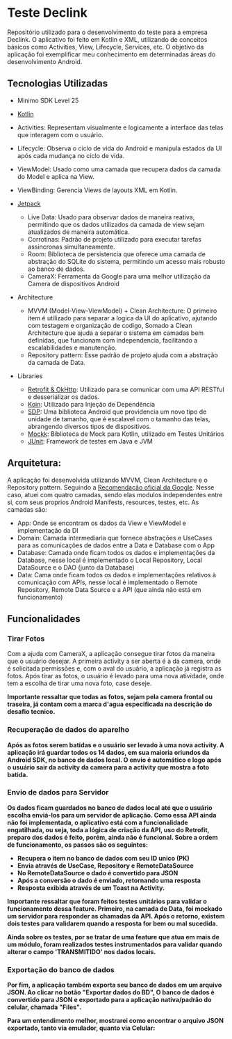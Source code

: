 
# Teste Declink 

Repositório utilizado para o desenvolvimento do teste para a empresa Declink. 
O aplicativo foi feito em Kotlin e XML, utilizando de conceitos básicos como Activities, View, Lifecycle, Services, etc. 
O objetivo da aplicação foi exemplificar meu conhecimento em determinadas áreas do desenvolvimento Android.


## Tecnologias Utilizadas
- Minimo SDK Level 25
- <a href="https://kotlinlang.org/">Kotlin</a>
- Activities: Representam visualmente e logicamente a interface das telas que interagem com o usuário.
- Lifecycle: Observa o ciclo de vida do Android e manipula estados da UI após cada mudança no ciclo de vida.
- ViewModel: Usado como uma camada que recupera dados da camada do Model e aplica na View.
- ViewBinding: Gerencia Views de layouts XML em Kotlin. 



- [Jetpack](https://developer.android.com/jetpack?hl=pt-br)
  - Live Data: Usado para observar dados de maneira reativa, permitindo que os dados utilizados da camada de view sejam atualizados de maneira automática.
  - Corrotinas: Padrão de projeto utilizado para executar tarefas assincronas simultaneamente. 
  - Room: Biblioteca de persistencia que oferece uma camada de abstração do SQLite do sistema, permitindo um acesso mais robusto ao banco de dados.
  - CameraX: Ferramenta da Google para uma melhor utilização da Camera de dispositivos Android

    
- Architecture
  - MVVM (Model-View-ViewModel) + Clean Architecture: O primeiro item é utilizado para separar a logica da UI do aplicativo, ajutando com testagem e organização de codigo, Somado a Clean Architecture que ajuda a separar o sistema em camadas bem definidas, que funcionam com independencia, facilitando a escalabilidades e manutenção.
  - Repository pattern: Esse padrão de projeto ajuda com a abstração da camada de Data.

- Libraries
  - [Retrofit & OkHttp](https://square.github.io/retrofit/): Utilizado para se comunicar com uma API RESTful e desserializar os dados.
  - [Koin](https://insert-koin.io/): Utilizado para Injeção de Dependência
  - [SDP](https://github.com/intuit/sdp): Uma biblioteca Android que providencia um novo tipo de unidade de tamanho, que é escalavel com o tamanho das telas, abrangendo diversos tipos de dispositivos.
  - [Mockk](https://mockk.io/): Biblioteca de Mock para Kotlin, utilizado em Testes Unitários
  - [JUnit](https://junit.org/junit5/): Framework de testes em Java e JVM

## Arquitetura: 

A aplicação foi desenvolvida utilizando MVVM, Clean Architecture e o Repository pattern. Seguindo a [Recomendação oficial da Google](https://developer.android.com/topic/architecture).
Nesse caso, atuei com quatro camadas, sendo elas modulos independentes entre si, com seus proprios Android Manifests, resources, testes, etc.
As camadas são:
- App: Onde se encontram os dados da View e ViewModel e implementação da DI 
- Domain: Camada intermediaria que fornece abstrações e UseCases para as comunicações de dados entre a Data e Database com o App
- Database: Camada onde ficam todos os dados e implementações da Database, nesse local é implementado o Local Repository, Local DataSource e o DAO (junto da Database)   
- Data: Cama onde ficam todos os dados e implementações relativos à comunicação com APIs, nesse local é implementado o Remote Repository, Remote Data Source e a API (que ainda não está em funcionamento)

## Funcionalidades

### Tirar Fotos

Com a ajuda com CameraX, a aplicação consegue tirar fotos da maneira que o usuário desejar. A primeira activity a ser aberta é a da camera, onde é solicitada permissões e, com o aval do usuário, a aplicação já registra as fotos. 
Após tirar as fotos, o usuário é levado para uma nova atividade, onde tem a escolha de tirar uma nova foto, case deseje. 

<b>Importante ressaltar que todas as fotos, sejam pela camera frontal ou traseira, já contam com a marca d'agua especificada na descrição do desafio tecnico. 


### Recuperação de dados do aparelho

Após as fotos serem batidas e o usuário ser levado à uma nova activity. A aplicação irá guardar todos os 14 dados, em sua maioria oriundos da Android SDK, no banco de dados local.
O envio é automático e logo após o usuário sair da activity da camera para a activity que mostra a foto batida. 


### Envio de dados para Servidor

Os dados ficam guardados no banco de dados local até que o usuário escolha enviá-los para um servidor de aplicação. 
Como essa API ainda não foi implementada, o aplicativo está com a funcionalidade engatilhada, ou seja, toda a lógica de criação da API, uso do Retrofit, preparo dos dados é feito, porém, ainda não é funcional.
Sobre a ordem de funcionamento, os passos são os seguintes: 
  - Recupera o item no banco de dados com seu ID unico (PK)
  - Envia através de UseCase, Repository e RemoteDataSource
  - No RemoteDataSource o dado é convertido para JSON
  - Após a conversão o dado é enviado, retornando uma resposta
  - Resposta exibida através de um Toast na Activity. 

Importante ressaltar que foram feitos testes unitários para validar o funcionamento dessa feature. 
Primeiro, na camada de Data, foi mockado um servidor para responder as chamadas da API. 
Após o retorno, existem dois testes para validarem quando a resposta for bem ou mal sucedida. 

Ainda sobre os testes, por se tratar de uma feature que atua em mais de um módulo, foram realizados testes instrumentados para validar quando alterar o campo 'TRANSMITIDO' nos dados locais. 

### Exportação do banco de dados 

Por fim, a aplicação também exporta seu banco de dados em um arquivo JSON. Ao clicar no botão "Exportar dados do BD", O banco de dados é convertido para JSON e exportado para a aplicação nativa/padrão do celular, chamada "Files".

Para um entendimento melhor, mostrarei como encontrar o arquivo JSON exportado, tanto via emulador, quanto via Celular:



 


